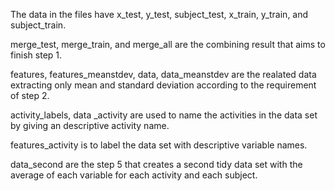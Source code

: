 The data in the files have x_test, y_test, subject_test, x_train, y_train, and subject_train.

merge_test, merge_train, and merge_all are the combining result that aims to finish step 1.

features, features_meanstdev, data, data_meanstdev are the realated data extracting only mean and standard deviation according to the requirement of step 2.

activity_labels, data _activity are used to name the activities in the data set by giving an descriptive activity name.

features_activity is to label the data set with descriptive variable names.

data_second are the step 5 that creates a second tidy data set with the average of each variable for each activity and each subject.
